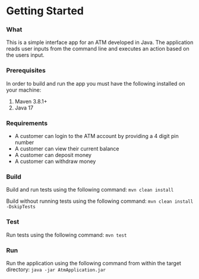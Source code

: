 # Getting Started

### What
This is a simple interface app for an ATM developed in Java. The application reads user inputs from the command line and executes an action based on the users input.

### Prerequisites
In order to build and run the app you must have the following installed on your machine:
1. Maven 3.8.1+
2. Java 17

### Requirements
* A customer can login to the ATM account by providing a 4 digit pin number
* A customer can view their current balance
* A customer can deposit money
* A customer can withdraw money

### Build
Build and run tests using the following command:
``` mvn clean install ```

Build without running tests using the following command:
``` mvn clean install -DskipTests ```

### Test
Run tests using the following command:
``` mvn test ```

### Run
Run the application using the following command from within the target directory: 
```java -jar AtmApplication.jar```
